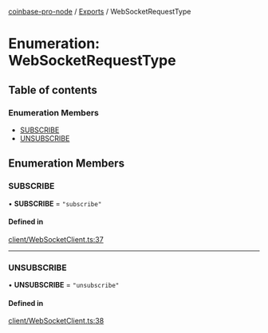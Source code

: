 [coinbase-pro-node](../README.md) / [Exports](../modules.md) / WebSocketRequestType

# Enumeration: WebSocketRequestType

## Table of contents

### Enumeration Members

- [SUBSCRIBE](WebSocketRequestType.md#subscribe)
- [UNSUBSCRIBE](WebSocketRequestType.md#unsubscribe)

## Enumeration Members

### SUBSCRIBE

• **SUBSCRIBE** = `"subscribe"`

#### Defined in

[client/WebSocketClient.ts:37](https://github.com/bennycode/coinbase-pro-node/blob/2016513/src/client/WebSocketClient.ts#L37)

---

### UNSUBSCRIBE

• **UNSUBSCRIBE** = `"unsubscribe"`

#### Defined in

[client/WebSocketClient.ts:38](https://github.com/bennycode/coinbase-pro-node/blob/2016513/src/client/WebSocketClient.ts#L38)
